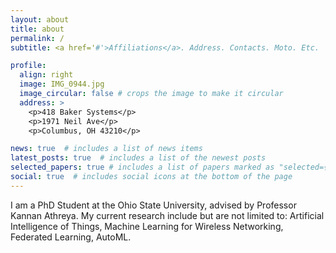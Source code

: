 ```yaml
---
layout: about
title: about
permalink: /
subtitle: <a href='#'>Affiliations</a>. Address. Contacts. Moto. Etc.

profile:
  align: right
  image: IMG_0944.jpg
  image_circular: false # crops the image to make it circular
  address: >
    <p>418 Baker Systems</p>
    <p>1971 Neil Ave</p>
    <p>Columbus, OH 43210</p>

news: true  # includes a list of news items
latest_posts: true  # includes a list of the newest posts
selected_papers: true # includes a list of papers marked as "selected={true}"
social: true  # includes social icons at the bottom of the page
---
```

I am a PhD Student at the Ohio State University, advised by Professor Kannan Athreya. 
My current research include but are not limited to: Artificial Intelligence of Things, Machine Learning for Wireless Networking, 
Federated Learning, AutoML. 

